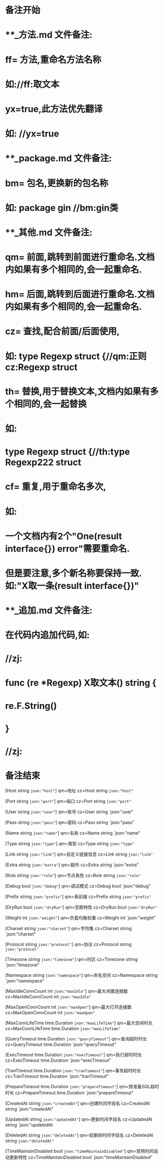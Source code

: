 # 备注开始
# **_方法.md 文件备注:
# ff= 方法,重命名方法名称
# 如://ff:取文本
#
# yx=true,此方法优先翻译
# 如: //yx=true

# **_package.md 文件备注:
# bm= 包名,更换新的包名称 
# 如: package gin //bm:gin类

# **_其他.md 文件备注:
# qm= 前面,跳转到前面进行重命名.文档内如果有多个相同的,会一起重命名.
# hm= 后面,跳转到后面进行重命名.文档内如果有多个相同的,会一起重命名.
# cz= 查找,配合前面/后面使用,
# 如: type Regexp struct {//qm:正则 cz:Regexp struct
#
# th= 替换,用于替换文本,文档内如果有多个相同的,会一起替换
# 如:
# type Regexp struct {//th:type Regexp222 struct
#
# cf= 重复,用于重命名多次,
# 如: 
# 一个文档内有2个"One(result interface{}) error"需要重命名.
# 但是要注意,多个新名称要保持一致. 如:"X取一条(result interface{})"

# **_追加.md 文件备注:
# 在代码内追加代码,如:
# //zj:
# func (re *Regexp) X取文本() string { 
# re.F.String()
# }
# //zj:
# 备注结束

[Host string `json:"host"`]
qm=地址
cz=Host string `json:"host"`

[Port string `json:"port"`]
qm=端口
cz=Port string `json:"port"`

[User string `json:"user"`]
qm=账号
cz=User string `json:"user"

[Pass string `json:"pass"`]
qm=密码
cz=Pass string `json:"pass"

[Name string `json:"name"`]
qm=名称
cz=Name string `json:"name"

[Type string `json:"type"`]
qm=类型
cz=Type string `json:"type"`

[Link string `json:"link"`]
qm=自定义链接信息
cz=Link string `json:"link"`

[Extra string `json:"extra"`]
qm=额外
cz=Extra string `json:"extra"

[Role string `json:"role"`]
qm=节点角色
cz=Role string `json:"role"`

[Debug bool `json:"debug"`]
qm=调试模式
cz=Debug bool `json:"debug"

[Prefix string `json:"prefix"`]
qm=表前缀
cz=Prefix string `json:"prefix"`

[DryRun bool `json:"dryRun"`]
qm=空跑特性
cz=DryRun bool `json:"dryRun"`

[Weight int `json:"weight"`]
qm=负载均衡权重
cz=Weight int `json:"weight"

[Charset string `json:"charset"`]
qm=字符集
cz=Charset string `json:"charset"

[Protocol string `json:"protocol"`]
qm=协议
cz=Protocol string `json:"protocol"`

[Timezone string `json:"timezone"`]
qm=时区
cz=Timezone string `json:"timezone"

[Namespace string `json:"namespace"`]
qm=命名空间
cz=Namespace string `json:"namespace"

[MaxIdleConnCount int `json:"maxIdle"`]
qm=最大闲置连接数
cz=MaxIdleConnCount int `json:"maxIdle"`

[MaxOpenConnCount int `json:"maxOpen"`]
qm=最大打开连接数
cz=MaxOpenConnCount int `json:"maxOpen"`

[MaxConnLifeTime time.Duration `json:"maxLifeTime"`]
qm=最大空闲时长
cz=MaxConnLifeTime time.Duration `json:"maxLifeTime"`

[QueryTimeout time.Duration `json:"queryTimeout"`]
qm=查询超时时长
cz=QueryTimeout time.Duration `json:"queryTimeout"

[ExecTimeout time.Duration `json:"execTimeout"`]
qm=执行超时时长
cz=ExecTimeout time.Duration `json:"execTimeout"

[TranTimeout time.Duration `json:"tranTimeout"`]
qm=事务超时时长
cz=TranTimeout time.Duration `json:"tranTimeout"

[PrepareTimeout time.Duration `json:"prepareTimeout"`]
qm=预准备SQL超时时长
cz=PrepareTimeout time.Duration `json:"prepareTimeout"

[CreatedAt string `json:"createdAt"`]
qm=创建时间字段名
cz=CreatedAt string `json:"createdAt"

[UpdatedAt string `json:"updatedAt"`]
qm=更新时间字段名
cz=UpdatedAt string `json:"updatedAt

[DeletedAt string `json:"deletedAt"`]
qm=软删除时间字段名
cz=DeletedAt string `json:"deletedAt"`

[TimeMaintainDisabled bool `json:"timeMaintainDisabled"`]
qm=禁用时间自动更新特性
cz=TimeMaintainDisabled bool `json:"timeMaintainDisabled"
